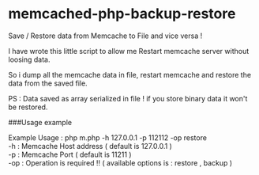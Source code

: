 memcached-php-backup-restore
============================

Save / Restore data from Memcache to File and vice versa !

I have wrote this little script to allow me Restart memcache server without loosing data.

So i dump all the memcache data in file, restart memcache and restore the data from the saved file.

PS : Data saved as array serialized in file ! if you store binary data it won't be restored.

###Usage example

Example Usage : php m.php -h 127.0.0.1 -p 112112 -op restore  
-h : Memcache Host address ( default is 127.0.0.1 )  
-p : Memcache Port ( default is 11211 )  
-op : Operation is required !! ( available options is : restore , backup )  

